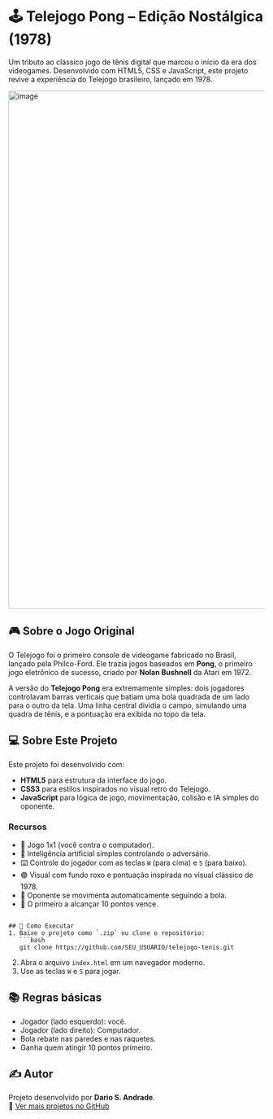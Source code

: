 # 🕹️ Telejogo Pong – Edição Nostálgica (1978)

Um tributo ao clássico jogo de tênis digital que marcou o início da era dos videogames. Desenvolvido com HTML5, CSS e JavaScript, este projeto revive a experiência do Telejogo brasileiro, lançado em 1978.

<img width="1018" alt="image" src="https://github.com/user-attachments/assets/34c54ac7-8fa3-463b-9461-d894bd693866" />


## 🎮 Sobre o Jogo Original
O Telejogo foi o primeiro console de videogame fabricado no Brasil, lançado pela Philco-Ford. Ele trazia jogos baseados em **Pong**, o primeiro jogo eletrônico de sucesso, criado por **Nolan Bushnell** da Atari em 1972.

A versão do **Telejogo Pong** era extremamente simples: dois jogadores controlavam barras verticais que batiam uma bola quadrada de um lado para o outro da tela. Uma linha central dividia o campo, simulando uma quadra de tênis, e a pontuação era exibida no topo da tela.

## 💻 Sobre Este Projeto

Este projeto foi desenvolvido com:

- **HTML5** para estrutura da interface do jogo.
- **CSS3** para estilos inspirados no visual retro do Telejogo.
- **JavaScript** para lógica de jogo, movimentação, colisão e IA simples do oponente.

### Recursos
- 🎾 Jogo 1x1 (você contra o computador).
- 🧠 Inteligência artificial simples controlando o adversário.
- ⌨️ Controle do jogador com as teclas `W` (para cima) e `S` (para baixo).
- 🟣 Visual com fundo roxo e pontuação inspirada no visual clássico de 1978.
- 🧠 Oponente se movimenta automaticamente seguindo a bola.
- 🏁 O primeiro a alcançar 10 pontos vence.

```

## 🚀 Como Executar
1. Baixe o projeto como `.zip` ou clone o repositório:
   ```bash
   git clone https://github.com/SEU_USUARIO/telejogo-tenis.git
   ```
2. Abra o arquivo `index.html` em um navegador moderno.
3. Use as teclas `W` e `S` para jogar.

## 📚 Regras básicas
- Jogador (lado esquerdo): você.
- Jogador (lado direito): Computador.
- Bola rebate nas paredes e nas raquetes.
- Ganha quem atingir 10 pontos primeiro.

## ✍️ Autor
Projeto desenvolvido por **Dario S. Andrade**.  
📎 [Ver mais projetos no GitHub](https://github.com/DarioSAndrade)

